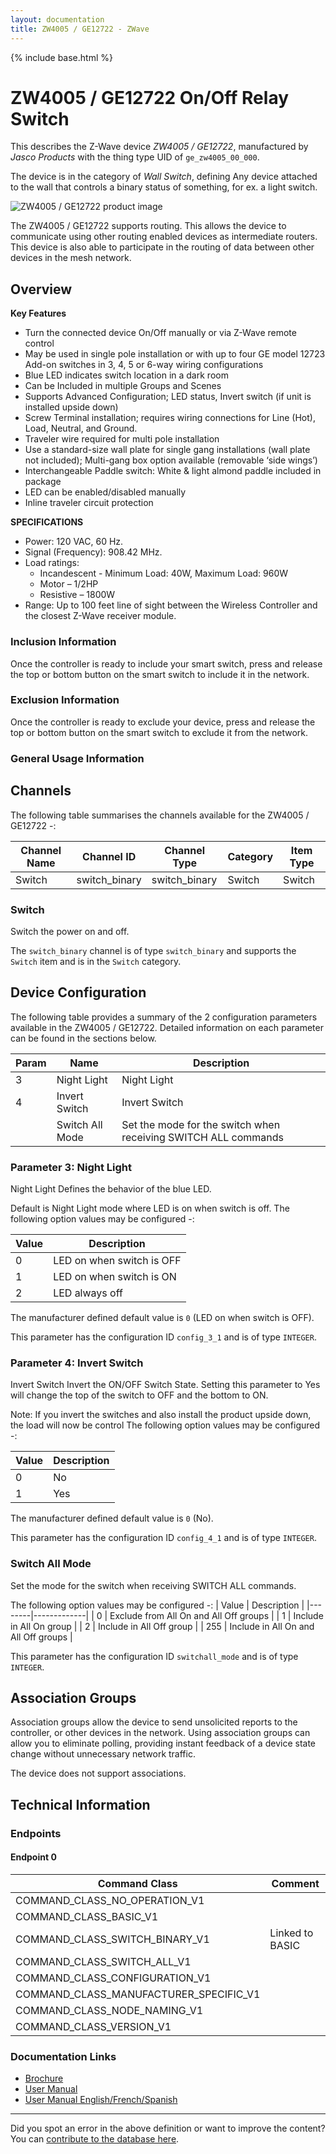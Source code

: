 ```yaml
---
layout: documentation
title: ZW4005 / GE12722 - ZWave
---
```


{% include base.html %}

# ZW4005 / GE12722 On/Off Relay Switch
This describes the Z-Wave device *ZW4005 / GE12722*, manufactured by *Jasco Products* with the thing type UID of ```ge_zw4005_00_000```.

The device is in the category of *Wall Switch*, defining Any device attached to the wall that controls a binary status of something, for ex. a light switch.

![ZW4005 / GE12722 product image](https://opensmarthouse.org/zwavedatabase/48/image/)


The ZW4005 / GE12722 supports routing. This allows the device to communicate using other routing enabled devices as intermediate routers.  This device is also able to participate in the routing of data between other devices in the mesh network.

## Overview

**Key Features**

  * Turn the connected device On/Off manually or via Z-Wave remote control
  * May be used in single pole installation or with up to four GE model 12723 Add-on switches in 3, 4, 5 or 6-way wiring configurations
  * Blue LED indicates switch location in a dark room
  * Can be Included in multiple Groups and Scenes
  * Supports Advanced Configuration; LED status, Invert switch (if unit is installed upside down)
  * Screw Terminal installation; requires wiring connections for Line (Hot), Load, Neutral, and Ground.
  * Traveler wire required for multi pole installation
  * Use a standard-size wall plate for single gang installations (wall plate not included); Multi-gang box option available (removable ‘side wings’)
  * Interchangeable Paddle switch: White & light almond paddle included in package
  * LED can be enabled/disabled manually
  * Inline traveler circuit protection

**SPECIFICATIONS**

  * Power: 120 VAC, 60 Hz.
  * Signal (Frequency): 908.42 MHz.
  * Load ratings:
      * Incandescent - Minimum Load: 40W, Maximum Load: 960W
      * Motor – 1/2HP
      * Resistive – 1800W
  * Range: Up to 100 feet line of sight between the Wireless Controller and the closest Z-Wave receiver module.

### Inclusion Information

Once the controller is ready to include your smart switch, press and release the top or bottom button on the smart switch to include it in the network.

### Exclusion Information

Once the controller is ready to exclude your device, press and release the top or bottom button on the smart switch to exclude it from the network.

### General Usage Information



## Channels

The following table summarises the channels available for the ZW4005 / GE12722 -:

| Channel Name | Channel ID | Channel Type | Category | Item Type |
|--------------|------------|--------------|----------|-----------|
| Switch | switch_binary | switch_binary | Switch | Switch | 

### Switch
Switch the power on and off.

The ```switch_binary``` channel is of type ```switch_binary``` and supports the ```Switch``` item and is in the ```Switch``` category.



## Device Configuration

The following table provides a summary of the 2 configuration parameters available in the ZW4005 / GE12722.
Detailed information on each parameter can be found in the sections below.

| Param | Name  | Description |
|-------|-------|-------------|
| 3 | Night Light | Night Light |
| 4 | Invert Switch | Invert Switch |
|  | Switch All Mode | Set the mode for the switch when receiving SWITCH ALL commands |

### Parameter 3: Night Light

Night Light
Defines the behavior of the blue LED.

Default is Night Light mode where LED is on when switch is off.
The following option values may be configured -:

| Value  | Description |
|--------|-------------|
| 0 | LED on when switch is OFF |
| 1 | LED on when switch is ON |
| 2 | LED always off |

The manufacturer defined default value is ```0``` (LED on when switch is OFF).

This parameter has the configuration ID ```config_3_1``` and is of type ```INTEGER```.


### Parameter 4: Invert Switch

Invert Switch
Invert the ON/OFF Switch State. Setting this parameter to Yes will change the top of the switch to OFF and the bottom to ON.

Note: If you invert the switches and also install the product upside down, the load will now be control
The following option values may be configured -:

| Value  | Description |
|--------|-------------|
| 0 | No |
| 1 | Yes |

The manufacturer defined default value is ```0``` (No).

This parameter has the configuration ID ```config_4_1``` and is of type ```INTEGER```.

### Switch All Mode

Set the mode for the switch when receiving SWITCH ALL commands.

The following option values may be configured -:
| Value  | Description |
|--------|-------------|
| 0 | Exclude from All On and All Off groups |
| 1 | Include in All On group |
| 2 | Include in All Off group |
| 255 | Include in All On and All Off groups |

This parameter has the configuration ID ```switchall_mode``` and is of type ```INTEGER```.


## Association Groups

Association groups allow the device to send unsolicited reports to the controller, or other devices in the network. Using association groups can allow you to eliminate polling, providing instant feedback of a device state change without unnecessary network traffic.

The device does not support associations.
## Technical Information

### Endpoints

#### Endpoint 0

| Command Class | Comment |
|---------------|---------|
| COMMAND_CLASS_NO_OPERATION_V1| |
| COMMAND_CLASS_BASIC_V1| |
| COMMAND_CLASS_SWITCH_BINARY_V1| Linked to BASIC|
| COMMAND_CLASS_SWITCH_ALL_V1| |
| COMMAND_CLASS_CONFIGURATION_V1| |
| COMMAND_CLASS_MANUFACTURER_SPECIFIC_V1| |
| COMMAND_CLASS_NODE_NAMING_V1| |
| COMMAND_CLASS_VERSION_V1| |

### Documentation Links

* [Brochure](https://opensmarthouse.org/zwavedatabase/48/reference/12722.pdf)
* [User Manual](https://opensmarthouse.org/zwavedatabase/48/reference/12722-EnFrSp-QStart-V1-081814.pdf)
* [User Manual English/French/Spanish](https://opensmarthouse.org/zwavedatabase/48/reference/26931-EnFrSp-QSG-v1-3.pdf)

---

Did you spot an error in the above definition or want to improve the content?
You can [contribute to the database here](https://opensmarthouse.org/zwavedatabase/48).
